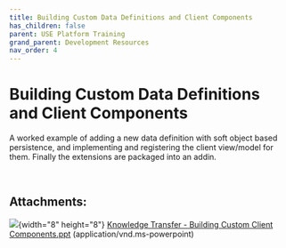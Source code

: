 ```yaml
---
title: Building Custom Data Definitions and Client Components
has_children: false
parent: USE Platform Training
grand_parent: Development Resources
nav_order: 4
---
```


# Building Custom Data Definitions and Client Components

A worked example of adding a new data definition with soft object based persistence, and implementing and registering the client view/model for them. Finally the extensions are packaged into an addin.

 

## Attachments:

![](assets/images/icons/bullet_blue.gif){width="8" height="8"} [Knowledge Transfer - Building Custom Client Components.ppt](/assets/attachments/3801315/3899402.ppt) (application/vnd.ms-powerpoint)

